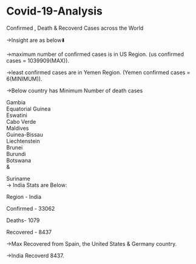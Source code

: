 # Covid-19-Analysis
Confirmed , Death &amp; Recoverd Cases across the World

->Insight are as below⬇️

->maximum number of confirmed cases is in US Region. (us confirmed cases = 1039909(MAX)).

->least confirmed cases are in Yemen Region.  (Yemen confirmed cases = 6(MINIMUM)).

->Below country has Minimum Number of death cases

Gambia                              
Equatorial Guinea                   
Eswatini                            
Cabo Verde                          
Maldives                            
Guinea-Bissau                       
Liechtenstein                       
Brunei                              
Burundi                             
Botswana                            
&

Suriname                            
->   India Stats are Below:   

Region -   India

Confirmed -  33062

Deaths- 1079

Recovered - 8437

->Max Recovered from Spain, the United States & Germany country. 

->India Recoverd 8437.
      











